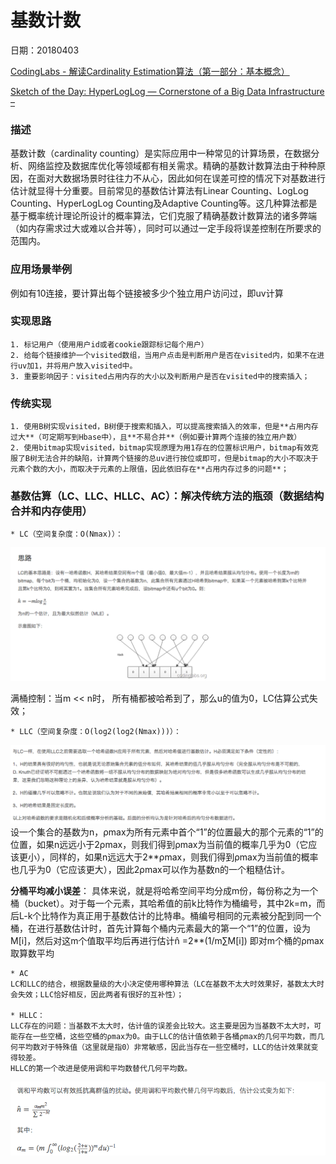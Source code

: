 # 基数计数
日期：20180403

[CodingLabs - 解读Cardinality Estimation算法（第一部分：基本概念）](http://blog.codinglabs.org/articles/algorithms-for-cardinality-estimation-part-i.html)

[Sketch of the Day: HyperLogLog — Cornerstone of a Big Data Infrastructure –](https://research.neustar.biz/2012/10/25/sketch-of-the-day-hyperloglog-cornerstone-of-a-big-data-infrastructure/)

### 描述
基数计数（cardinality counting）是实际应用中一种常见的计算场景，在数据分析、网络监控及数据库优化等领域都有相关需求。精确的基数计数算法由于种种原因，在面对大数据场景时往往力不从心，因此如何在误差可控的情况下对基数进行估计就显得十分重要。目前常见的基数估计算法有Linear Counting、LogLog Counting、HyperLogLog Counting及Adaptive Counting等。这几种算法都是基于概率统计理论所设计的概率算法，它们克服了精确基数计数算法的诸多弊端（如内存需求过大或难以合并等），同时可以通过一定手段将误差控制在所要求的范围内。

### 应用场景举例
例如有10连接，要计算出每个链接被多少个独立用户访问过，即uv计算

### 实现思路
	1. 标记用户（使用用户id或者cookie跟踪标记每个用户）
	2. 给每个链接维护一个visited数组，当用户点击是判断用户是否在visited内，如果不在进行uv加1，并将用户放入visited中。
	3. 重要影响因子：visited占用内存的大小以及判断用户是否在visited中的搜索插入；
	
### 传统实现
	1. 使用B树实现visited，B树便于搜索和插入，可以提高搜索插入的效率，但是**占用内存过大**（可定期写到Hbase中），且**不易合并**（例如要计算两个连接的独立用户数）
	2. 使用bitmap实现visited，bitmap实现原理为用1存在的位置标识用户，bitmap有效克服了B树无法合并的缺陷，计算两个链接的总uv进行按位或即可，但是bitmap的大小不取决于元素个数的大小，而取决于元素的上限值，因此依旧存在**占用内存过多的问题**；
	
### 基数估算（LC、LLC、HLLC、AC）：解决传统方法的瓶颈（数据结构合并和内存使用）
	* LC（空间复杂度：O(Nmax)）：

![](https://github.com/qunwoods/Data-Analysis/blob/master/7B4365AF-CBAB-4E4D-8759-2A55B4A7829D.png)

满桶控制：当m << n时， 所有桶都被哈希到了，那么u的值为0，LC估算公式失效；

	* LLC（空间复杂度：O(log2(log2(Nmax)))）：
	
![](https://github.com/qunwoods/Data-Analysis/blob/master/FFB8175A-B57D-42BE-8E97-6E54E88D28E3.png)
设一个集合的基数为n，ρmax为所有元素中首个“1”的位置最大的那个元素的“1”的位置，如果n远远小于2ρmax，则我们得到ρmax为当前值的概率几乎为0（它应该更小），同样的，如果n远远大于2**ρmax，则我们得到ρmax为当前值的概率也几乎为0（它应该更大），因此2ρmax可以作为基数n的一个粗糙估计。

**分桶平均减小误差**：
具体来说，就是将哈希空间平均分成m份，每份称之为一个桶（bucket）。对于每一个元素，其哈希值的前k比特作为桶编号，其中2k=m，而后L-k个比特作为真正用于基数估计的比特串。桶编号相同的元素被分配到同一个桶，在进行基数估计时，首先计算每个桶内元素最大的第一个“1”的位置，设为M[i]，然后对这m个值取平均后再进行估计n̂ =2**(1/m∑M[i])
即对m个桶的ρmax取算数平均

	* AC
	LC和LLC的结合，根据数量级的大小决定使用哪种算法（LC在基数不太大时效果好，基数太大时会失效；LLC恰好相反，因此两者有很好的互补性）；

	* HLLC：
	LLC存在的问题：当基数不太大时，估计值的误差会比较大。这主要是因为当基数不太大时，可能存在一些空桶，这些空桶的ρmax为0。由于LLC的估计值依赖于各桶ρmax的几何平均数，而几何平均数对于特殊值（这里就是指0）非常敏感，因此当存在一些空桶时，LLC的估计效果就变得较差。
	HLLC的第一个改进是使用调和平均数替代几何平均数。
![](https://github.com/qunwoods/Data-Analysis/blob/master/3E916E7D-F91D-4BFE-AE5D-03AB62012AA1.png)







